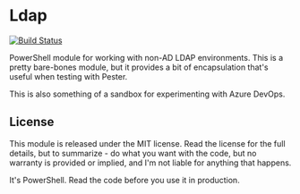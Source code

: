# Ldap

[![Build Status](https://dev.azure.com/replicaJunction/Ldap/_apis/build/status/replicaJunction.Ldap?branchName=master)](https://dev.azure.com/replicaJunction/Ldap/_build/latest?definitionId=1&branchName=master)

PowerShell module for working with non-AD LDAP environments. This is a pretty bare-bones module, but it provides a bit of encapsulation that's useful when testing with Pester.

This is also something of a sandbox for experimenting with Azure DevOps.

## License

This module is released under the MIT license. Read the license for the full details, but to summarize - do what you want with the code, but no warranty is provided or implied, and I'm not liable for anything that happens.

It's PowerShell. Read the code before you use it in production.
